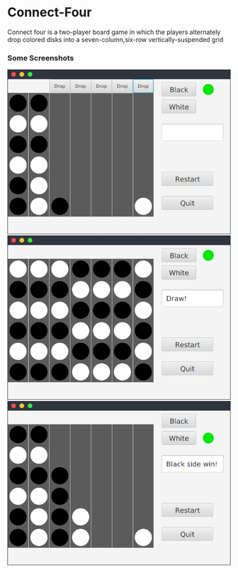 # Connect-Four
Connect four is a two-player board game in which the players alternately drop colored disks into a seven-column,six-row vertically-suspended grid

### Some Screenshots

![](./ConnectFout-1.png)  
![](./CoonectFour-2.png)  
![](./ConnectFour-3.png)
